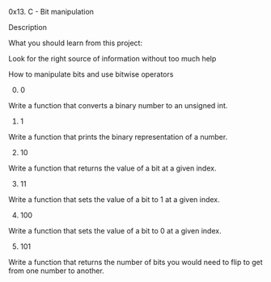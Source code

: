 0x13. C - Bit manipulation

Description

What you should learn from this project:



Look for the right source of information without too much help

How to manipulate bits and use bitwise operators

0. 0

Write a function that converts a binary number to an unsigned int.

1. 1

Write a function that prints the binary representation of a number.

2. 10

Write a function that returns the value of a bit at a given index.

3. 11

Write a function that sets the value of a bit to 1 at a given index.

4. 100

Write a function that sets the value of a bit to 0 at a given index.

5. 101

Write a function that returns the number of bits you would need to flip to get from one number to another.
